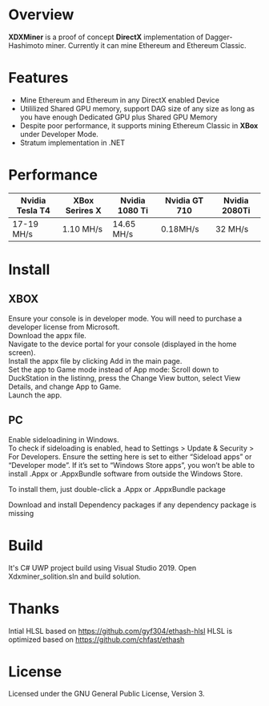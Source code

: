  # Overview
**XDXMiner** is a proof of concept **DirectX** implementation of Dagger-Hashimoto miner. Currently it can mine Ethereum and Ethereum Classic.

# Features

* Mine Ethereum and Ethereum in any DirectX enabled Device
* Utililized Shared GPU memory, support DAG size of any size as long as you have enough Dedicated GPU plus Shared GPU Memory
* Despite poor performance, it supports mining Ethereum Classic in **XBox** under Developer Mode. 
* Stratum implementation in .NET

# Performance

| Nvidia Tesla T4    | XBox Serires X  |  Nvidia 1080 Ti   | Nvidia GT 710  | Nvidia 2080Ti  | 
| -------------      | -------------   | ----------     | --------      |      ----         |   
| 17-19 MH/s         | 1.10 MH/s      |   14.65 MH/s    |   0.18MH/s    |   32 MH/s        |  
 
# Install 
## XBOX
Ensure your console is in developer mode. You will need to purchase a developer license from Microsoft.\
Download the appx file.\
Navigate to the device portal for your console (displayed in the home screen).\
Install the appx file by clicking Add in the main page.\
Set the app to Game mode instead of App mode: Scroll down to DuckStation in the listinng, press the Change View button, select View Details, and change App to Game.\
Launch the app.

## PC
Enable sideloadining in Windows.\
To check if sideloading is enabled, head to Settings > Update & Security > For Developers. Ensure the setting here is set to either “Sideload apps” or “Developer mode”. If it’s set to “Windows Store apps”, you won’t be able to install .Appx or .AppxBundle software from outside the Windows Store.

To install them, just double-click a .Appx or .AppxBundle package

Download and install Dependency packages if any dependency package is missing

# Build 
It's C# UWP project build using Visual Studio 2019.
Open Xdxminer_solition.sln and build solution. 

# Thanks 
Intial HLSL based on https://github.com/gyf304/ethash-hlsl 
HLSL is optimized based on https://github.com/chfast/ethash

# License
Licensed under the GNU General Public License, Version 3.

